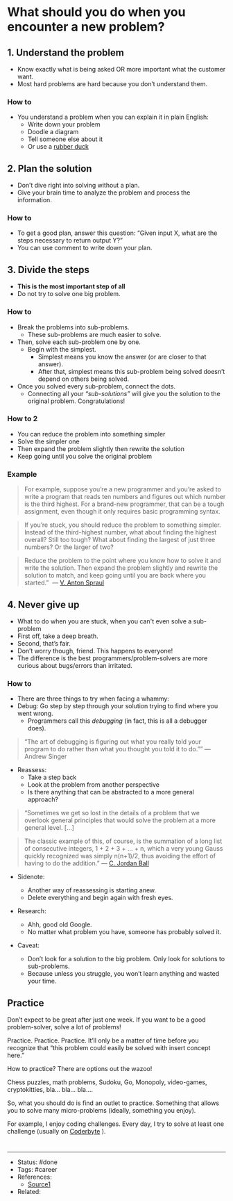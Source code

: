 # What should you do when you encounter a new problem?

## 1. Understand the problem
- Know exactly what is being asked OR more important what the customer want.
- Most hard problems are hard because you don’t understand them.

### How to
- You understand a problem when you can explain it in plain English:
	- Write down your problem
	- Doodle a diagram
	- Tell someone else about it
	- Or use a [rubber duck](https://en.wikipedia.org/wiki/Rubber_duck_debugging)

## 2. Plan the solution
- Don’t dive right into solving without a plan.
- Give your brain time to analyze the problem and process the information.

### How to
- To get a good plan, answer this question: “Given input X, what are the steps necessary to return output Y?”
- You can use comment to write down your plan.

## 3. Divide the steps
- **This is the most important step of all**
- Do not try to solve one big problem.

### How to
- Break the problems into sub-problems.
	- These sub-problems are much easier to solve.
- Then, solve each sub-problem one by one.
	- Begin with the simplest.
		- Simplest means you know the answer (or are closer to that answer).
		- After that, simplest means this sub-problem being solved doesn’t depend on others being solved.
- Once you solved every sub-problem, connect the dots.
	- Connecting all your _“sub-solutions”_ will give you the solution to the original problem. Congratulations!

### How to 2
- You can reduce the problem into something simpler
- Solve the simpler one
- Then expand the problem slightly then rewrite the solution
- Keep going until you solve the original problem

### Example
> For example, suppose you’re a new programmer and you’re asked to write a program that reads ten numbers and figures out which number is the third highest. For a brand-new programmer, that can be a tough assignment, even though it only requires basic programming syntax.

> If you’re stuck, you should reduce the problem to something simpler. Instead of the third-highest number, what about finding the highest overall? Still too tough? What about finding the largest of just three numbers? Or the larger of two?

> Reduce the problem to the point where you know how to solve it and write the solution. Then expand the problem slightly and rewrite the solution to match, and keep going until you are back where you started.”
>  — [V. Anton Spraul](http://vantonspraul.com/)

## 4. Never give up
- What to do when you are stuck, when you can't even solve a sub-problem
- First off, take a deep breath.
- Second, that’s fair.
- Don’t worry though, friend. This happens to everyone!
- The difference is the best programmers/problem-solvers are more curious about bugs/errors than irritated.

### How to
- There are three things to try when facing a whammy:
- Debug: Go step by step through your solution trying to find where you went wrong. 
	- Programmers call this _debugging_ (in fact, this is all a debugger does).

> “The art of debugging is figuring out what you really told your program to do rather than what you thought you told it to do.”” — Andrew Singer

- Reassess:
	- Take a step back
	- Look at the problem from another perspective
	- Is there anything that can be abstracted to a more general approach?

> “Sometimes we get so lost in the details of a problem that we overlook general principles that would solve the problem at a more general level. […]

> The classic example of this, of course, is the summation of a long list of consecutive integers, 1 + 2 + 3 + … + n, which a very young Gauss quickly recognized was simply n(n+1)/2, thus avoiding the effort of having to do the addition.” — [C. Jordan Ball](https://www.linkedin.com/in/cjordanball/)

- Sidenote:
	- Another way of reassessing is starting anew.
	- Delete everything and begin again with fresh eyes.

- Research:
	- Ahh, good old Google.
	- No matter what problem you have, someone has probably solved it.

- Caveat:
	- Don’t look for a solution to the big problem. Only look for solutions to sub-problems.
	- Because unless you struggle, you won’t learn anything and wasted your time.

## Practice
Don’t expect to be great after just one week. If you want to be a good problem-solver, solve a lot of problems!

Practice. Practice. Practice. It’ll only be a matter of time before you recognize that “this problem could easily be solved with insert concept here.”

How to practice? There are options out the wazoo!

Chess puzzles, math problems, Sudoku, Go, Monopoly, video-games, cryptokitties, bla… bla… bla….

So, what you should do is find an outlet to practice. Something that allows you to solve many micro-problems (ideally, something you enjoy).

For example, I enjoy coding challenges. Every day, I try to solve at least one challenge (usually on [Coderbyte](https://coderbyte.com/) ).

#
---
- Status: #done
- Tags: #career
- References:
	- [Source1](https://www.codecademy.com/resources/blog/how-to-think-like-a-programmer/)
- Related:
